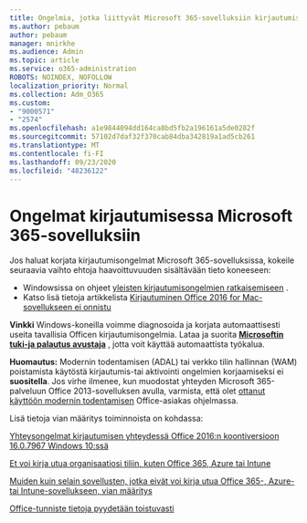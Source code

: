 ```yaml
---
title: Ongelmia, jotka liittyvät Microsoft 365-sovelluksiin kirjautumiseen
ms.author: pebaum
author: pebaum
manager: mnirkhe
ms.audience: Admin
ms.topic: article
ms.service: o365-administration
ROBOTS: NOINDEX, NOFOLLOW
localization_priority: Normal
ms.collection: Adm_O365
ms.custom:
- "9000571"
- "2574"
ms.openlocfilehash: a1e9844094dd164ca8bd5fb2a196161a5de0282f
ms.sourcegitcommit: 57102d7daf32f370cab84dba342819a1ad5cb261
ms.translationtype: MT
ms.contentlocale: fi-FI
ms.lasthandoff: 09/23/2020
ms.locfileid: "48236122"
---
```

# <a name="issues-signing-into-microsoft-365-apps"></a>Ongelmat kirjautumisessa Microsoft 365-sovelluksiin

Jos haluat korjata kirjautumisongelmat Microsoft 365-sovelluksissa, kokeile seuraavia vaihto ehtoja haavoittuvuuden sisältävään tieto koneeseen:  

- Windowsissa on ohjeet [yleisten kirjautumisongelmien ratkaisemiseen](https://docs.microsoft.com/office365/troubleshoot/administration/disabling-adal-wam-not-recommended#recommendations-on-resolving-common-sign-in-issues) .
- Katso lisä tietoja artikkelista  [Kirjautuminen Office 2016 for Mac-sovellukseen ei onnistu](https://docs.microsoft.com/office365/troubleshoot/authentication/sign-in-to-office-2016-for-mac-fail)

**Vinkki** Windows-koneilla voimme diagnosoida ja korjata automaattisesti useita tavallisia Officen kirjautumisongelmia. Lataa ja suorita  **[Microsoftin tuki-ja palautus avustaja](https://aka.ms/SaRA-OfficeSignInScenario)** , jotta voit käyttää automaattista työkalua.

**Huomautus:** Modernin todentamisen (ADAL) tai verkko tilin hallinnan (WAM) poistamista käytöstä kirjautumis-tai aktivointi ongelmien korjaamiseksi ei  **suositella**. Jos virhe ilmenee, kun muodostat yhteyden Microsoft 365-palveluun Office 2013-sovelluksen avulla, varmista, että olet [ottanut käyttöön modernin todentamisen](https://docs.microsoft.com/microsoft-365/admin/security-and-compliance/enable-modern-authentication)  Office-asiakas ohjelmassa.

Lisä tietoja vian määritys toiminnoista on kohdassa:

[Yhteysongelmat kirjautumisen yhteydessä Office 2016:n koontiversioon 16.0.7967 Windows 10:ssä](https://docs.microsoft.com/office365/troubleshoot/administration/connection-issue-when-sign-in-office-2016)  

[Et voi kirja utua organisaatiosi tiliin, kuten Office 365, Azure tai Intune](https://docs.microsoft.com/office365/troubleshoot/authentication/sign-in-to-office-365-azure-intune)

[Muiden kuin selain sovellusten, jotka eivät voi kirja utua Office 365-, Azure-tai Intune-sovellukseen, vian määritys](https://support.office.com/article/how-to-troubleshoot-non-browser-apps-that-can-t-sign-in-to-office-365-azure-or-intune-3ba1b268-66f6-462c-b0e5-070f5c2603c1?ui=en-US&rs=en-US&ad=US)

[Office-tunniste tietoja pyydetään toistuvasti](https://docs.microsoft.com/office365/troubleshoot/authentication/access-denied-when-connect-to-office-365)
